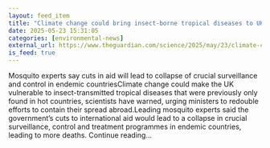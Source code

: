 ```yaml
---
layout: feed_item
title: "Climate change could bring insect-borne tropical diseases to UK, scientists warn"
date: 2025-05-23 15:31:05
categories: [environmental-news]
external_url: https://www.theguardian.com/science/2025/may/23/climate-change-could-bring-insect-borne-tropical-diseases-to-uk-scientists-warn
is_feed: true
---
```


Mosquito experts say cuts in aid will lead to collapse of crucial surveillance and control in endemic countriesClimate change could make the UK vulnerable to insect-transmitted tropical diseases that were previously only found in hot countries, scientists have warned, urging ministers to redouble efforts to contain their spread abroad.Leading mosquito experts said the government’s cuts to international aid would lead to a collapse in crucial surveillance, control and treatment programmes in endemic countries, leading to more deaths. Continue reading...
